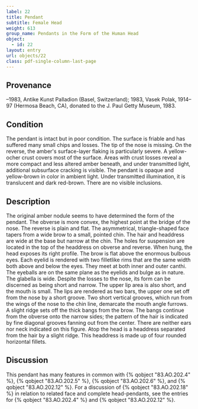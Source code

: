 ```yaml
---
label: 22
title: Pendant
subtitle: Female Head
weight: 613
group_name: Pendants in the Form of the Human Head
object:
  - id: 22
layout: entry
url: objects/22
class: pdf-single-column-last-page
---
```


## Provenance

–1983, Antike Kunst Palladion (Basel, Switzerland); 1983, Vasek Polak, 1914–97 (Hermosa Beach, CA), donated to the J. Paul Getty Museum, 1983.

## Condition

The pendant is intact but in poor condition. The surface is friable and has suffered many small chips and losses. The tip of the nose is missing. On the reverse, the amber's surface-layer flaking is particularly severe. A yellow-ocher crust covers most of the surface. Areas with crust losses reveal a more compact and less altered amber beneath, and under transmitted light, additional subsurface cracking is visible. The pendant is opaque and yellow-brown in color in ambient light. Under transmitted illumination, it is translucent and dark red-brown. There are no visible inclusions.

## Description

The original amber nodule seems to have determined the form of the pendant. The obverse is more convex, the highest point at the bridge of the nose. The reverse is plain and flat. The asymmetrical, triangle-shaped face tapers from a wide brow to a small, pointed chin. The hair and headdress are wide at the base but narrow at the chin. The holes for suspension are located in the top of the headdress on obverse and reverse. When hung, the head exposes its right profile. The brow is flat above the enormous bulbous eyes. Each eyelid is rendered with two filletlike rims that are the same width both above and below the eyes. They meet at both inner and outer canthi. The eyeballs are on the same plane as the eyelids and bulge as in nature. The glabella is wide. Despite the losses to the nose, its form can be discerned as being short and narrow. The upper lip area is also short, and the mouth is small. The lips are rendered as two bars, the upper one set off from the nose by a short groove. Two short vertical grooves, which run from the wings of the nose to the chin line, demarcate the mouth angle furrows. A slight ridge sets off the thick bangs from the brow. The bangs continue from the obverse onto the narrow sides; the pattern of the hair is indicated by fine diagonal grooves fanning out from the center. There are neither ears nor neck indicated on this figure. Atop the head is a headdress separated from the hair by a slight ridge. This headdress is made up of four rounded horizontal fillets.

## Discussion

This pendant has many features in common with {% qobject "83.AO.202.4" %}, {% qobject "83.AO.202.5" %}, {% qobject "83.AO.202.6" %}, and {% qobject "83.AO.202.12" %}. For a discussion of {% qobject "83.AO.202.18" %} in relation to related face and complete head-pendants, see the entries for {% qobject "83.AO.202.4" %} and {% qobject "83.AO.202.12" %}.
